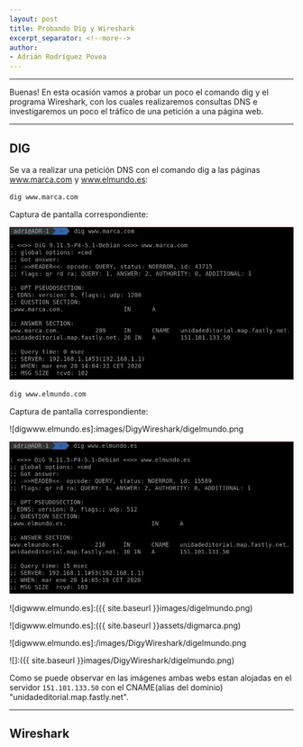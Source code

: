 ```yaml
---
layout: post
title: Probando Dig y Wireshark
excerpt_separator: <!--more-->
author:
- Adrián Rodríguez Povea
---
```


***

Buenas! En esta ocasión vamos a probar un poco el comando dig y el programa Wireshark, con los cuales realizaremos consultas DNS e investigaremos un poco el tráfico de una petición a una página web.

***

<!--more-->

## DIG    
Se va a realizar una petición DNS con el comando dig a las páginas www.marca.com y www.elmundo.es:

```bash
dig www.marca.com
```
Captura de pantalla correspondiente:    

![digwww.marca.com](assets/digmarca.png)    

```bash
dig www.elmundo.com
```
Captura de pantalla correspondiente:    

![digwww.elmundo.es]:images/DigyWireshark/digelmundo.png    

![ddigwww.elmundo.es](assets/DigyWireshark/digelmundo.png)    

![digwww.elmundo.es]:({{ site.baseurl }}images/digelmundo.png)    

![digwww.elmundo.es]:({{ site.baseurl }}assets/digmarca.png)    

![digwww.elmundo.es]:/images/DigyWireshark/digelmundo.png    

![]:({{ site.baseurl }}images/DigyWireshark/digelmundo.png)      




Como se puede observar en las imágenes ambas webs estan alojadas en el servidor `151.101.133.50` con el CNAME(alias del dominio) "unidadeditorial.map.fastly.net".    

***

## Wireshark




